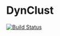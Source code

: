 # DynClust

[![Build Status](https://travis-ci.org/romainFr/DynClust.jl.svg?branch=master)](https://travis-ci.org/romainFr/DynClust.jl)
